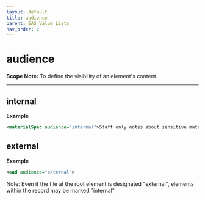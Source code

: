 ```yaml
---
layout: default
title: audience
parent: EAS Value Lists
nav_order: 2
---
```


# audience

**Scope Note:**
To define the visibility of an element's content.

___

## internal
**Example**
```xml
<materialSpec audience="internal">Staff only notes about sensitive material</materialSpec>
```

## external
**Example**
```xml
<ead audience="external">
```
Note: Even if the file at the root element is designated "external", elements within the record may be marked "internal".
